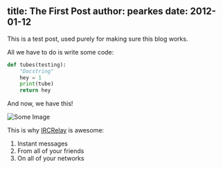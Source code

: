 title: The First Post
author: pearkes
date: 2012-01-12
----
This is a test post, used purely for making sure this blog works.

All we have to do is write some code:

```python
def tubes(testing):
    "Docstring"
    hey = 1
    print(tube)
    return hey
```

And now, we have this!

![Some Image](https://o.twimg.com/1/proxy.jpg?t=FQQVBBgZaHR0cDovL2QucHIvaS9qMHZlL21lZGl1bRQCFgASAA&s=zMDspJJWQM488HKg5uCq6OaL0tpOqdIR31-FZOQzzvQ)

This is why [IRCRelay](https://www.ircrelay.com) is awesome:

1. Instant messages
2. From all of your friends
3. On all of your networks
